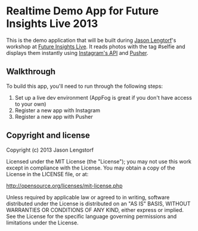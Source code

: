 Realtime Demo App for Future Insights Live 2013
===============================================

This is the demo application that will be built during [Jason Lengtorf][1]'s workshop at
[Future Insights Live][2]. It reads photos with the tag #selfie and displays them instantly 
using [Instagram's API][3] and [Pusher][4].


Walkthrough
-----------

To build this app, you'll need to run through the following steps:

1.  Set up a live dev environment (AppFog is great if you don't have access to 
    your own)
1.  Register a new app with Instagram
1.  Register a new app with Pusher



Copyright and license
---------------------

Copyright (c) 2013 Jason Lengstorf

Licensed under the MIT License (the "License"); you may not use this work 
except in compliance with the License. You may obtain a copy of the License in 
the LICENSE file, or at:

http://opensource.org/licenses/mit-license.php

Unless required by applicable law or agreed to in writing, software 
distributed under the License is distributed on an "AS IS" BASIS, WITHOUT 
WARRANTIES OR CONDITIONS OF ANY KIND, either express or implied. See the 
License for the specific language governing permissions and limitations under 
the License.


[1]: http://github.com/jlengstorf
[2]: http://futureinsightslive.com/las-vegas-2013/
[3]: http://instagram.com/developer/
[4]: http://pusher.com/

